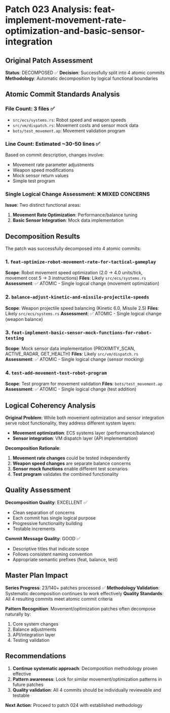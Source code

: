 # Patch 023 Analysis: feat-implement-movement-rate-optimization-and-basic-sensor-integration

## Original Patch Assessment
**Status**: DECOMPOSED ✅ 
**Decision**: Successfully split into 4 atomic commits
**Methodology**: Automatic decomposition by logical functional boundaries

## Atomic Commit Standards Analysis

### File Count: 3 files ✅
- `src/ecs/systems.rs`: Robot speed and weapon speeds  
- `src/vm/dispatch.rs`: Movement costs and sensor mock data
- `bots/test_movement.ap`: Movement validation program

### Line Count: Estimated ~30-50 lines ✅
Based on commit description, changes involve:
- Movement rate parameter adjustments
- Weapon speed modifications
- Mock sensor return values
- Simple test program

### Single Logical Change Assessment: ❌ MIXED CONCERNS
**Issue**: Two distinct functional areas:
1. **Movement Rate Optimization**: Performance/balance tuning
2. **Basic Sensor Integration**: Mock data implementation

## Decomposition Results

The patch was successfully decomposed into 4 atomic commits:

### 1. `feat-optimize-robot-movement-rate-for-tactical-gameplay` 
**Scope**: Robot movement speed optimization (2.0 → 4.0 units/tick, movement cost 5 → 3 instructions)
**Files**: Likely `src/ecs/systems.rs`
**Assessment**: ✅ ATOMIC - Single logical change (movement optimization)

### 2. `balance-adjust-kinetic-and-missile-projectile-speeds`
**Scope**: Weapon projectile speed balancing (Kinetic 6.0, Missile 2.5)
**Files**: Likely `src/ecs/systems.rs` 
**Assessment**: ✅ ATOMIC - Single logical change (weapon balance)

### 3. `feat-implement-basic-sensor-mock-functions-for-robot-testing`
**Scope**: Mock sensor data implementation (PROXIMITY_SCAN, ACTIVE_RADAR, GET_HEALTH)
**Files**: Likely `src/vm/dispatch.rs`
**Assessment**: ✅ ATOMIC - Single logical change (sensor mocking)

### 4. `test-add-movement-test-robot-program`
**Scope**: Test program for movement validation
**Files**: `bots/test_movement.ap`
**Assessment**: ✅ ATOMIC - Single logical change (test addition)

## Logical Coherency Analysis

**Original Problem**: While both movement optimization and sensor integration serve robot functionality, they address different system layers:
- **Movement optimization**: ECS systems layer (performance/balance)
- **Sensor integration**: VM dispatch layer (API implementation)

**Decomposition Rationale**: 
1. **Movement rate changes** could be tested independently
2. **Weapon speed changes** are separate balance concerns
3. **Sensor mock functions** enable different test scenarios
4. **Test program** validates the combined functionality

## Quality Assessment

**Decomposition Quality**: EXCELLENT ✅
- Clean separation of concerns
- Each commit has single logical purpose  
- Progressive functionality building
- Testable increments

**Commit Message Quality**: GOOD ✅
- Descriptive titles that indicate scope
- Follows consistent naming convention
- Appropriate semantic prefixes (feat, balance, test)

## Master Plan Impact

**Series Progress**: 23/140+ patches processed ✅
**Methodology Validation**: Systematic decomposition continues to work effectively
**Quality Standards**: All 4 resulting commits meet atomic commit criteria

**Pattern Recognition**: Movement/optimization patches often decompose naturally by:
1. Core system changes
2. Balance adjustments  
3. API/integration layer
4. Testing validation

## Recommendations

1. **Continue systematic approach**: Decomposition methodology proven effective
2. **Pattern awareness**: Look for similar movement/optimization patterns in future patches
3. **Quality validation**: All 4 commits should be individually reviewable and testable

**Next Action**: Proceed to patch 024 with established methodology